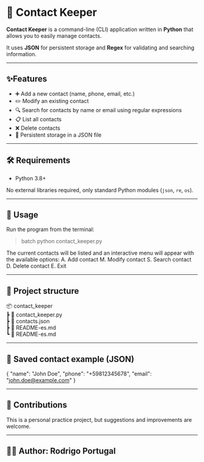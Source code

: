 # 📇 Contact Keeper

**Contact Keeper** is a command-line (CLI) application written in **Python** that allows you to easily manage contacts.

It uses **JSON** for persistent storage and **Regex** for validating and searching information.

---

## ✨Features

- ➕ Add a new contact (name, phone, email, etc.)
- ✏️ Modify an existing contact
- 🔍 Search for contacts by name or email using regular expressions
- 📋 List all contacts
- ❌ Delete contacts
- 💾 Persistent storage in a JSON file

---

## 🛠 Requirements

- Python 3.8+

No external libraries required, only standard Python modules (`json`, `re`, `os`).

---

## 🚀 Usage

Run the program from the terminal:

> batch
> python contact_keeper.py

The current contacts will be listed and an interactive menu will appear with the available options:
A. Add contact
M. Modify contact
S. Search contact
D. Delete contact
E. Exit

---

## 📂 Project structure

📦 contact_keeper\
┣ 📜 contact_keeper.py\
┣ 📜 contacts.json\
┣ 📜 README-es.md\
┗ 📜 README-es.md

---

## 📖 Saved contact example (JSON)

{
"name": "John Doe",
"phone": "+59812345678",
"email": "john.doe@example.com"
}

---

## 🤝 Contributions

This is a personal practice project, but suggestions and improvements are welcome.

---

## 👨‍💻 Author: Rodrigo Portugal
